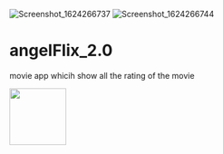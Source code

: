 ![Screenshot_1624266737]()
![Screenshot_1624266744](https://user-images.githubusercontent.com/56149022/122740186-5b675b80-d2a1-11eb-86bc-d9eef72bb47e.png)
# angelFlix_2.0
movie app whicih show all the rating of the movie 


<img src = "https://user-images.githubusercontent.com/56149022/122740176-59050180-d2a1-11eb-97d9-e6eb829fd5e2.png" width ="100" height ="100" >
